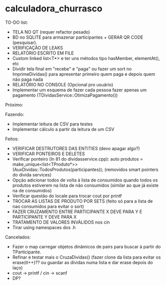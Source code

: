 # calculadora_churrasco


TO-DO list:
- TELA NO QT (requer refactor pesado)
- BD no SQLITE para armazenar participantes + GERAR QR CODE (pesquisar).
- VERIFICAÇÃO DE LEAKS
- RELATÓRIO ESCRITO EM FILE
- Custom linked list<T*> e ter uns métodos tipo hasMember, elementAt(), etc
- Dividir tela final em "recebe" e "paga" ou fazer um sort no ImprimeDividas() para apresentar primeiro quem paga e depois quem não paga nada
- RELATÓRIO NO CONSOLE (Opcional pro usuário)
- Implementar um esquema de fazer cada pessoa fazer apenas um pagamento (TDividasService::OtimizaPagamento())

Próximo:

Fazendo:
- Implementar leitura de CSV para testes
- Implementar cálculo a partir da leitura de um CSV

Feitos:
- VERIFICAR DESTRUTORES DAS ENTITIES (devo apagar algo?)
- VERIFICAR PONTEIROS E DELETES
- Verificar ponteiro (ln 81 do dividasservice.cpp):
  auto produtos = make_unique<list<TProduto*>>(AuxDividas::TodosProdutos(participantes)); (removidos smart pointers do divida services)
- Opção adicionar todos de volta à lista de consumidos quando todos os produtos estiverem na lista de não consumidos (similar ao que já existe na de consumidos)
- Verificar questão do locale para trocar cout por printf
- TROCAR AS LISTAS DE PRODUTO POR SETS (feito só para a lista de nao consumidos para evitar o sort)
- FAZER CRUZAMENTO ENTRE PARTICIPANTE X DEVE PARA Y E PARTICIPANTE Y DEVE PARA X
- TRATAMENTO DE VALORES INVÁLIDOS nos cin
- Tirar using namespaces dos .h

Cancelados:
- Fazer o map carregar objetos dinâmicos de pairs para buscar à partir do TParticipante.
- Refinar e testar mais o CruzaDividas() (fazer clone da lista para evitar os erase(it++)?? ou guardar as dívidas numa lista e dar erase depois do laço)
- cout -> printf / cin -> scanf
- DP?